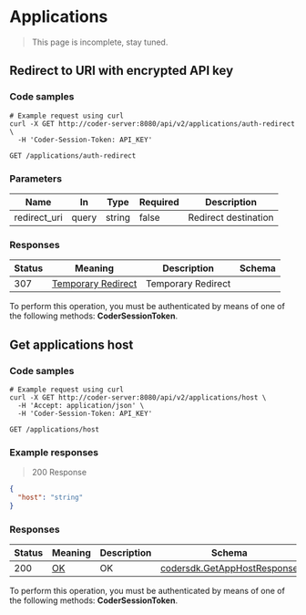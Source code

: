# Applications

> This page is incomplete, stay tuned.

## Redirect to URI with encrypted API key

### Code samples

```shell
# Example request using curl
curl -X GET http://coder-server:8080/api/v2/applications/auth-redirect \
  -H 'Coder-Session-Token: API_KEY'
```

`GET /applications/auth-redirect`

### Parameters

| Name         | In    | Type   | Required | Description          |
| ------------ | ----- | ------ | -------- | -------------------- |
| redirect_uri | query | string | false    | Redirect destination |

### Responses

| Status | Meaning                                                                 | Description        | Schema |
| ------ | ----------------------------------------------------------------------- | ------------------ | ------ |
| 307    | [Temporary Redirect](https://tools.ietf.org/html/rfc7231#section-6.4.7) | Temporary Redirect |        |

To perform this operation, you must be authenticated by means of one of the following methods: **CoderSessionToken**.

## Get applications host

### Code samples

```shell
# Example request using curl
curl -X GET http://coder-server:8080/api/v2/applications/host \
  -H 'Accept: application/json' \
  -H 'Coder-Session-Token: API_KEY'
```

`GET /applications/host`

### Example responses

> 200 Response

```json
{
  "host": "string"
}
```

### Responses

| Status | Meaning                                                 | Description | Schema                                                               |
| ------ | ------------------------------------------------------- | ----------- | -------------------------------------------------------------------- |
| 200    | [OK](https://tools.ietf.org/html/rfc7231#section-6.3.1) | OK          | [codersdk.GetAppHostResponse](schemas.md#codersdkgetapphostresponse) |

To perform this operation, you must be authenticated by means of one of the following methods: **CoderSessionToken**.
